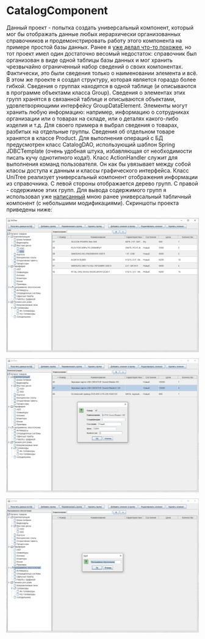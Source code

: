 # CatalogComponent

Данный проект - попытка создать универсальный компонент, который мог бы отображать данные любых иерархически организованных справочников и продемонстрировать работу этого компонента на примере простой базы данных. Ранее я [уже делал что-то похожее](https://github.com/SergeyLebidko/HierarchicalCatalog), но тот проект имел один достаточно весомый недостаток: справочник был организован в виде одной таблицы базы данных и мог хранить чрезвычайно ограниченный набор сведений о своих компонентах. Фактически, это были сведения только о наименовании элемента и всё.
В этом же проекте я создал структуру, которая является гораздо более гибкой. Сведения о группах находятся в одной таблице (и описываются в программе объектами класса Group). Сведения о элементах этих групп хранятся в связанной таблице и описываются объектами, удовлетворяющими интерфейсу GroupDataElement. Элементы могут хранить любую информацию: например, информацию о сотрудниках организации или о товарах на складе, или о деталях какого-либо изделия и т.д. Для своего примера я выбрал сведения о товарах, разбитых на отдельные группы.
Сведения об отдельном товаре хранятся в классе Product.
Для выполнения операций с БД предусмотрен класс CatalogDAO, использующий шаблон Spring JDBCTemplate (очень удобная штука, избавляющая от необходимости писать кучу однотипного кода!). Класс ActionHandler служит для выполнения команд пользователя. Он как бы увязывает между собой классы доступа к данным и классы графического интерфейса. Класс UniTree реализует универсальный компонент отображения информации из справочника. С левой стороны отображается дерево групп. С правой - содержимое этих групп. Для вывода содержимого групп я использовал уже  [написанный](https://github.com/SergeyLebidko/UniTable) мною ранее универсальный табличный компонент (с небольшими модификациями).
Скриншоты проекта приведены ниже:

![screenshot](screen1.jpg)

![screenshot](screen2.jpg)

![screenshot](screen3.jpg)

